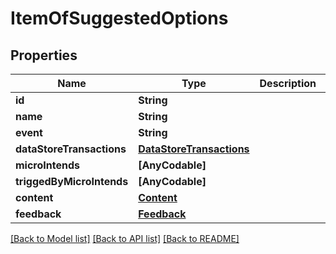# ItemOfSuggestedOptions

## Properties
Name | Type | Description | Notes
------------ | ------------- | ------------- | -------------
**id** | **String** |  | [optional] 
**name** | **String** |  | [optional] 
**event** | **String** |  | [optional] 
**dataStoreTransactions** | [**DataStoreTransactions**](DataStoreTransactions.md) |  | [optional] 
**microIntends** | **[AnyCodable]** |  | [optional] 
**triggedByMicroIntends** | **[AnyCodable]** |  | [optional] 
**content** | [**Content**](Content.md) |  | [optional] 
**feedback** | [**Feedback**](Feedback.md) |  | [optional] 

[[Back to Model list]](../README.md#documentation-for-models) [[Back to API list]](../README.md#documentation-for-api-endpoints) [[Back to README]](../README.md)


